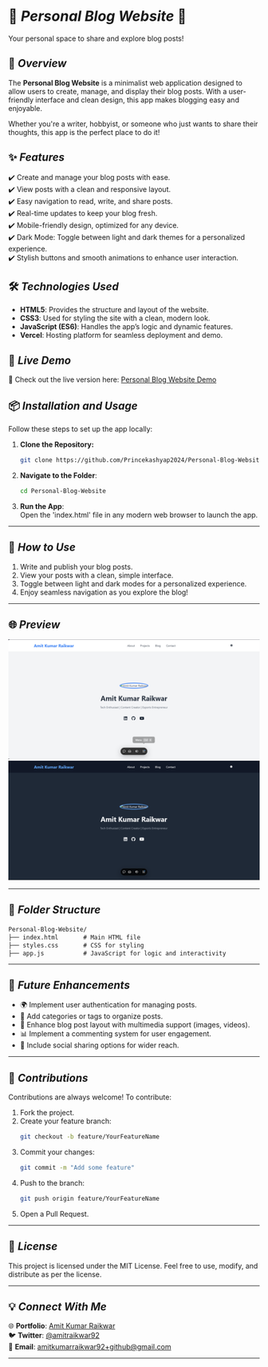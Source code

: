 
# 🌟 **_Personal Blog Website_** 📝
Your personal space to share and explore blog posts!

## 🧭 **_Overview_**  
The **Personal Blog Website** is a minimalist web application designed to allow users to create, manage, and display their blog posts. With a user-friendly interface and clean design, this app makes blogging easy and enjoyable. 

Whether you're a writer, hobbyist, or someone who just wants to share their thoughts, this app is the perfect place to do it!

## ✨ **_Features_**  
✔️ Create and manage your blog posts with ease.  
✔️ View posts with a clean and responsive layout.  
✔️ Easy navigation to read, write, and share posts.  
✔️ Real-time updates to keep your blog fresh.  
✔️ Mobile-friendly design, optimized for any device.  
✔️ Dark Mode: Toggle between light and dark themes for a personalized experience.  
✔️ Stylish buttons and smooth animations to enhance user interaction.  

## 🛠️ **_Technologies Used_**  
- **HTML5**: Provides the structure and layout of the website.  
- **CSS3**: Used for styling the site with a clean, modern look.  
- **JavaScript (ES6)**: Handles the app’s logic and dynamic features.  
- **Vercel**: Hosting platform for seamless deployment and demo.  

## 🚀 **_Live Demo_**  
🔗 Check out the live version here: [Personal Blog Website Demo](https://personal-blog-website-phi.vercel.app)

## 📦 **_Installation and Usage_**  
Follow these steps to set up the app locally:

1. **Clone the Repository:**

   ```bash
   git clone https://github.com/Princekashyap2024/Personal-Blog-Website.git

2. **Navigate to the Folder**:  
   ```bash
   cd Personal-Blog-Website
   ```
3. **Run the App**:  
   Open the 'index.html' file in any modern web browser to launch the app.

---

## 📝 **_How to Use_**  
1. Write and publish your blog posts.
2. View your posts with a clean, simple interface.
3. Toggle between light and dark modes for a personalized experience.
4. Enjoy seamless navigation as you explore the blog!

---

## 🌐 **_Preview_**  
![Light Mode Screenshot](https://github.com/Princekashyap2024/Personal-Blog-Website/blob/main/images/Light%20Mode.png?raw=true)
![Dark Mode Screenshot](https://github.com/Princekashyap2024/Personal-Blog-Website/blob/main/images/Dark%20Mode.png?raw=true)

---

## 📂 **_Folder Structure_**
```
Personal-Blog-Website/
├── index.html       # Main HTML file
├── styles.css       # CSS for styling
├── app.js           # JavaScript for logic and interactivity

```

---

## 🎯 **_Future Enhancements_**
- 🌍 Implement user authentication for managing posts.
- 📅 Add categories or tags to organize posts.
- 🎨 Enhance blog post layout with multimedia support (images, videos).
- 📊 Implement a commenting system for user engagement.
- 🔄 Include social sharing options for wider reach.

---

## 🤝 **_Contributions_**  
Contributions are always welcome! To contribute:  
1. Fork the project.  
2. Create your feature branch:  
   ```bash
   git checkout -b feature/YourFeatureName
   ```
3. Commit your changes:  
   ```bash
   git commit -m "Add some feature"
   ```
4. Push to the branch:  
   ```bash
   git push origin feature/YourFeatureName
   ```
5. Open a Pull Request.  

---

## 📜 **_License_**  
This project is licensed under the MIT License. Feel free to use, modify, and distribute as per the license.  

---

## 💡 **_Connect With Me_**  
🌐 **Portfolio**: [Amit Kumar Raikwar](https://princekashyap2024.github.io/amitkumarraikwar/)  
🐦 **Twitter**: [@amitraikwar92](https://x.com/amitraikwar92?s=09)  
📧 **Email**: [amitkumarraikwar92+github@gmail.com](amitkumarraikwar92+github@gmail.com)

---
